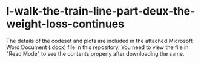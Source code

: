 # I-walk-the-train-line-part-deux-the-weight-loss-continues

The details of the codeset and plots are included in the attached Microsoft Word Document (.docx) file in this repository. 
You need to view the file in "Read Mode" to see the contents properly after downloading the same.
